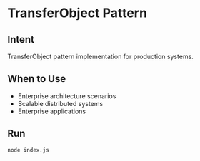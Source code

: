 # TransferObject Pattern

## Intent
TransferObject pattern implementation for production systems.

## When to Use
- Enterprise architecture scenarios
- Scalable distributed systems
- Enterprise applications

## Run
```bash
node index.js
```
